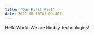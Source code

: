 ```yaml
---
title: "Our First Post"
date: 2021-08-16T03:09:40Z
---
```


Hello World! We are Nimbly Technologies!
